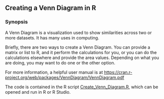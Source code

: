 ## Creating a Venn Diagram in R

### Synopsis
A Venn Diagram is a visualization used to show similarities across two or more datasets.  It has many uses in computing.

Briefly, there are two ways to create a Venn Diagram.  You can provide a matrix or list to R, and it perform the calculations for you, or you can do the calculations elsewhere and provide the area values.  Depending on what you are doing, you may want to do one or the other option.

For more information, a helpful user manual is at https://cran.r-project.org/web/packages/VennDiagram/VennDiagram.pdf

The code is contained in the R script [Create_Venn_Diagram.R](https://github.com/scienceystuff/Create_Venn_Diagram_in_R/blob/master/Create_Venn_Diagram.R), which can be opened and run in R or R Studio.
